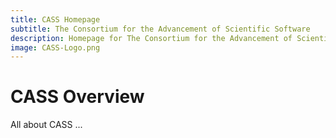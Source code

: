 ```yaml
---
title: CASS Homepage
subtitle: The Consortium for the Advancement of Scientific Software
description: Homepage for The Consortium for the Advancement of Scientific Software
image: CASS-Logo.png
---
```


# CASS Overview

All about CASS ...
